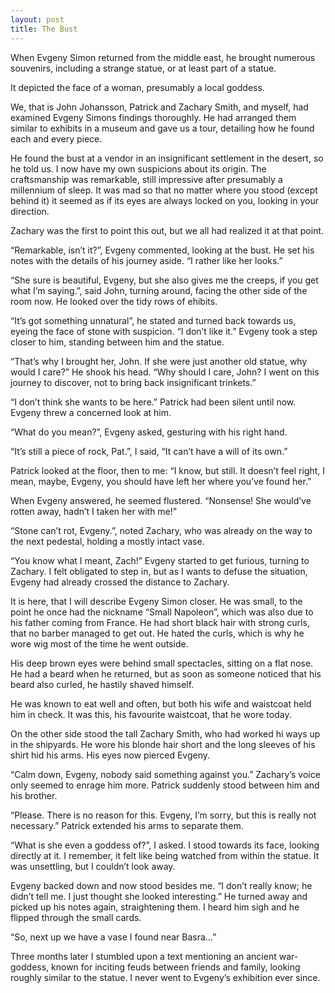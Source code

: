 ```yaml
---
layout: post
title: The Bust
---
```


When Evgeny Simon returned from the middle east, he brought numerous souvenirs, including a strange statue, or at least part of a statue.

It depicted the face of a woman, presumably a local goddess.

We, that is John Johansson, Patrick and Zachary Smith, and myself, had examined Evgeny Simons findings thoroughly. He had arranged them similar to exhibits in a museum and gave us a tour, detailing how he found each and every piece. 

He found the bust at a vendor in an insignificant settlement in the desert, so he told us. I now have my own suspicions about its origin. The craftsmanship was remarkable, still impressive after presumably a millennium of sleep. It was mad so that no matter where you stood (except behind it) it seemed as if its eyes are always locked on you, looking in your direction.

Zachary was the first to point this out, but we all had realized it at that point.

“Remarkable, isn’t it?”, Evgeny commented, looking at the bust. He set his notes with the details of his journey aside. “I rather like her looks.”

“She sure is beautiful, Evgeny, but she also gives me the creeps, if you get what I’m saying.”, said John, turning around, facing the other side of the room now. He looked over the tidy rows of ehibits.

“It’s got something unnatural”, he stated and turned back towards us, eyeing the face of stone with suspicion. “I don’t like it.”
Evgeny took a step closer to him, standing between him and the statue.

 “That’s why I brought her, John. If she were just another old statue, why would I care?” He shook his head. “Why should I care, John? I went on this journey to discover, not to bring back insignificant trinkets.”
 
“I don’t think she wants to be here.” Patrick had been silent until now. Evgeny threw a concerned look at him. 

“What do you mean?”, Evgeny asked, gesturing with his right hand.

“It’s still a piece of rock, Pat.”, I said, “It can’t have a will of its own.” 

Patrick looked at the floor, then to me: “I know, but still. It doesn’t feel right, I mean, maybe, Evgeny, you should have left her where you’ve found her.”

When Evgeny answered, he seemed flustered. “Nonsense! She would’ve rotten away, hadn’t I taken her with me!”

“Stone can’t rot, Evgeny.”, noted Zachary, who was already on the way to the next pedestal, holding a mostly intact vase.

“You know what I meant, Zach!” Evgeny started to get furious, turning to Zachary. I felt obligated to step in, but as I wants to defuse the situation, Evgeny had already crossed the distance to Zachary.

It is here, that I will describe Evgeny Simon closer. He was small, to the point he once had the nickname “Small Napoleon”, which was also due to his father coming from France. He had short black hair with strong curls, that no barber managed to get out. He hated the curls, which is why he wore wig most of the time he went outside.

His deep brown eyes were behind small spectacles, sitting on a flat nose. He had a beard when he returned, but as soon as someone noticed that his beard also curled, he hastily shaved himself.

He was known to eat well and often, but both his wife and waistcoat held him in check. It was this, his favourite waistcoat, that he wore today. 

On the other side stood the tall Zachary Smith, who had worked hi ways up in the shipyards. He wore his blonde hair short and the long sleeves of his shirt hid his arms. His eyes now pierced Evgeny.

“Calm down, Evgeny, nobody said something against you.” Zachary’s voice only seemed to enrage him more. Patrick suddenly stood between him and his brother.

“Please. There is no reason for this. Evgeny, I’m sorry, but this is really not necessary.” Patrick extended his arms to separate them.

“What is she even a goddess of?”, I asked. I stood towards its face, looking directly at it. I remember, it felt like being watched from within the statue. It was unsettling, but I couldn’t look away.

Evgeny backed down and now stood besides me. “I don’t really know; he didn’t tell me. I just thought she looked interesting.” He turned away and picked up his notes again, straightening them. I heard him sigh and he flipped through the small cards.

“So, next up we have a vase I found near Basra…”

Three months later I stumbled upon a text mentioning an ancient war-goddess, known for inciting feuds between friends and family, looking roughly similar to the statue. I never went to Evgeny’s exhibition ever since.
